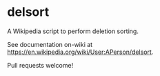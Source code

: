 # delsort
A Wikipedia script to perform deletion sorting.

See documentation on-wiki at https://en.wikipedia.org/wiki/User:APerson/delsort.

Pull requests welcome!
